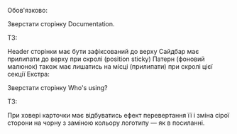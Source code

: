 Обов'язково:

Зверстати сторінку Documentation. 

ТЗ:

Header сторінки має бути зафіксований до верху
Сайдбар має прилипати до верху при скролі (position sticky)
Патерн (фоновий малюнок) також має лишатись на місці (прилипати) при скролі цієї секції
Екстра:

Зверстати сторінку Who's using?

ТЗ:

При ховері карточки має відбуватись ефект перевертання її і зміна сірої сторони на чорну з заміною кольору логотипу — як в посиланні.
